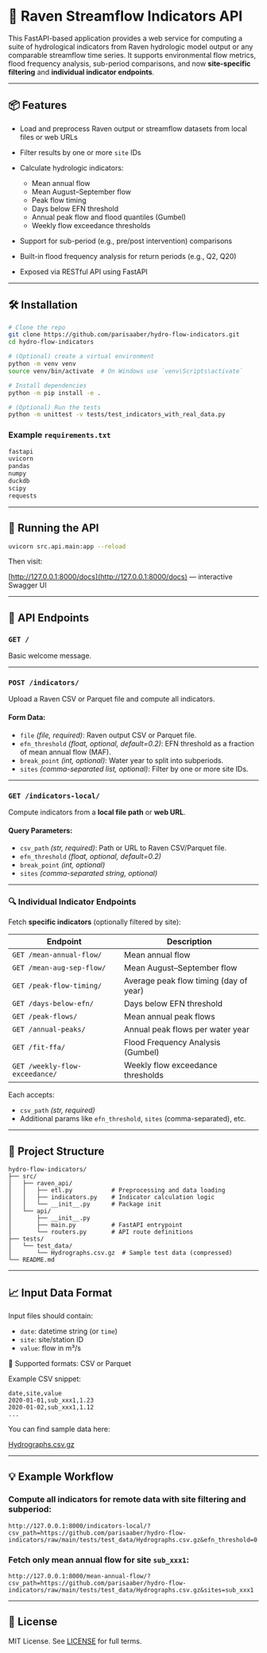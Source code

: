 # 🌊 Raven Streamflow Indicators API

This FastAPI-based application provides a web service for computing a suite of hydrological indicators from Raven hydrologic model output or any comparable streamflow time series. It supports environmental flow metrics, flood frequency analysis, sub-period comparisons, and now **site-specific filtering** and **individual indicator endpoints**.

---

## 📦 Features

- Load and preprocess Raven output or streamflow datasets from local files or web URLs
- Filter results by one or more `site` IDs
- Calculate hydrologic indicators:

  - Mean annual flow
  - Mean August–September flow
  - Peak flow timing
  - Days below EFN threshold
  - Annual peak flow and flood quantiles (Gumbel)
  - Weekly flow exceedance thresholds

- Support for sub-period (e.g., pre/post intervention) comparisons
- Built-in flood frequency analysis for return periods (e.g., Q2, Q20)
- Exposed via RESTful API using FastAPI

---

## 🛠 Installation

```bash
# Clone the repo
git clone https://github.com/parisaaber/hydro-flow-indicators.git
cd hydro-flow-indicators

# (Optional) create a virtual environment
python -m venv venv
source venv/bin/activate  # On Windows use `venv\Scripts\activate`

# Install dependencies
python -m pip install -e .

# (Optional) Run the tests
python -m unittest -v tests/test_indicators_with_real_data.py
```

### Example `requirements.txt`

```txt
fastapi
uvicorn
pandas
numpy
duckdb
scipy
requests
```

---

## 🚀 Running the API

```bash
uvicorn src.api.main:app --reload
```

Then visit:

[http://127.0.0.1:8000/docs](http://127.0.0.1:8000/docs) — interactive Swagger UI

---

## 🔌 API Endpoints

### `GET /`

Basic welcome message.

---

### `POST /indicators/`

Upload a Raven CSV or Parquet file and compute all indicators.

#### Form Data:

- `file` _(file, required)_: Raven output CSV or Parquet file.
- `efn_threshold` _(float, optional, default=0.2)_: EFN threshold as a fraction of mean annual flow (MAF).
- `break_point` _(int, optional)_: Water year to split into subperiods.
- `sites` _(comma-separated list, optional)_: Filter by one or more site IDs.

---

### `GET /indicators-local/`

Compute indicators from a **local file path** or **web URL**.

#### Query Parameters:

- `csv_path` _(str, required)_: Path or URL to Raven CSV/Parquet file.
- `efn_threshold` _(float, optional, default=0.2)_
- `break_point` _(int, optional)_
- `sites` _(comma-separated string, optional)_

---

### 🔍 Individual Indicator Endpoints

Fetch **specific indicators** (optionally filtered by site):

| Endpoint                       | Description                            |
| ------------------------------ | -------------------------------------- |
| `GET /mean-annual-flow/`       | Mean annual flow                       |
| `GET /mean-aug-sep-flow/`      | Mean August–September flow             |
| `GET /peak-flow-timing/`       | Average peak flow timing (day of year) |
| `GET /days-below-efn/`         | Days below EFN threshold               |
| `GET /peak-flows/`             | Mean annual peak flows                 |
| `GET /annual-peaks/`           | Annual peak flows per water year       |
| `GET /fit-ffa/`                | Flood Frequency Analysis (Gumbel)      |
| `GET /weekly-flow-exceedance/` | Weekly flow exceedance thresholds      |

Each accepts:

- `csv_path` _(str, required)_
- Additional params like `efn_threshold`, `sites` (comma-separated), etc.

---

## 📂 Project Structure

```plaintext
hydro-flow-indicators/
├── src/
│   ├── raven_api/
│   │   ├── etl.py           # Preprocessing and data loading
│   │   ├── indicators.py    # Indicator calculation logic
│   │   └── __init__.py      # Package init
│   └── api/
│       ├── __init__.py
│       ├── main.py          # FastAPI entrypoint
│       └── routers.py       # API route definitions
├── tests/
│   └── test_data/
│       └── Hydrographs.csv.gz  # Sample test data (compressed)
└── README.md
```

---

## 📈 Input Data Format

Input files should contain:

- `date`: datetime string (or `time`)
- `site`: site/station ID
- `value`: flow in m³/s

📝 Supported formats: CSV or Parquet

Example CSV snippet:

```csv
date,site,value
2020-01-01,sub_xxx1,1.23
2020-01-02,sub_xxx1,1.12
...
```

You can find sample data here:

[Hydrographs.csv.gz](https://github.com/parisaaber/hydro-flow-indicators/blob/main/tests/test_data/Hydrographs.csv.gz)

---

## 💡 Example Workflow

### Compute all indicators for remote data with site filtering and subperiod:

```
http://127.0.0.1:8000/indicators-local/?csv_path=https://github.com/parisaaber/hydro-flow-indicators/raw/main/tests/test_data/Hydrographs.csv.gz&efn_threshold=0.2&break_point=2005&sites=sub_xxx1,sub_xxx2
```

### Fetch only mean annual flow for site `sub_xxx1`:

```
http://127.0.0.1:8000/mean-annual-flow/?csv_path=https://github.com/parisaaber/hydro-flow-indicators/raw/main/tests/test_data/Hydrographs.csv.gz&sites=sub_xxx1
```

---

## 🪪 License

MIT License. See [LICENSE](LICENSE) for full terms.
